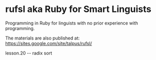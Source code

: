 rufsl aka Ruby for Smart Linguists
==================================

Programming in Ruby for linguists with no prior experience with programming.

The materials are also published at: https://sites.google.com/site/talpus/rufsl/

lesson.20 -- radix sort

